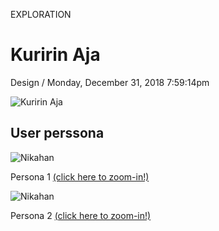 <p class="type">EXPLORATION</p>

# Kuririn Aja

<p class="meta">Design  /  Monday, December 31, 2018 7:59:14pm</p>

![Kuririn Aja](../assets/images/works/details/181-drawing-art-2018/kuririnaja.jpg)

## User perssona

![Nikahan](../assets/images/works/details/181-drawing-art-2018/persona-1-KURIRINAJA.jpg)

<p class="caption">Persona 1 <a href="../assets/images/works/details/181-drawing-art-2018/persona-1-KURIRINAJA.jpg" target="_blank">(click here to zoom-in!)</a></p>

![Nikahan](../assets/images/works/details/181-drawing-art-2018/persona-2-KURIRINAJA.jpg)

<p class="caption">Persona 2 <a href="../assets/images/works/details/181-drawing-art-2018/persona-2-KURIRINAJA.jpg" target="_blank">(click here to zoom-in!)</a></p>
